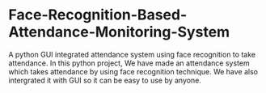 # Face-Recognition-Based-Attendance-Monitoring-System
A python GUI integrated attendance system using face recognition to take attendance. In this python project, We have made an attendance system which takes attendance by using face recognition technique. We have also intergrated it with GUI so it can be easy to use by anyone.
